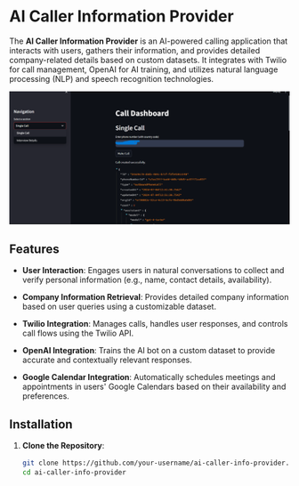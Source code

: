 # AI Caller Information Provider

The **AI Caller Information Provider** is an AI-powered calling application that interacts with users, gathers their information, and provides detailed company-related details based on custom datasets. It integrates with Twilio for call management, OpenAI for AI training, and utilizes natural language processing (NLP) and speech recognition technologies.

![AI Caller Information Provider Demo](Images/DEmo.png)

## Features

- **User Interaction**: Engages users in natural conversations to collect and verify personal information (e.g., name, contact details, availability).

- **Company Information Retrieval**: Provides detailed company information based on user queries using a customizable dataset.

- **Twilio Integration**: Manages calls, handles user responses, and controls call flows using the Twilio API.

- **OpenAI Integration**: Trains the AI bot on a custom dataset to provide accurate and contextually relevant responses.

- **Google Calendar Integration**: Automatically schedules meetings and appointments in users' Google Calendars based on their availability and preferences.

## Installation

1. **Clone the Repository**:
   ```bash
   git clone https://github.com/your-username/ai-caller-info-provider.git
   cd ai-caller-info-provider
